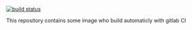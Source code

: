 [![build status](https://git.dryusdan.fr/Dryusdan/Dockerfiles/badges/master/build.svg)](https://git.dryusdan.fr/Dryusdan/Dockerfiles/commits/master)


This repository contains some image who build automaticly with gitlab CI
